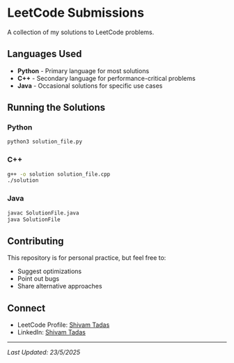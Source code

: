 # LeetCode Submissions

A collection of my solutions to LeetCode problems.

## Languages Used

- **Python** - Primary language for most solutions
- **C++** - Secondary language for performance-critical problems
- **Java** - Occasional solutions for specific use cases

## Running the Solutions

### Python
```bash
python3 solution_file.py
```

### C++
```bash
g++ -o solution solution_file.cpp
./solution
```

### Java
```bash
javac SolutionFile.java
java SolutionFile
```

## Contributing

This repository is for personal practice, but feel free to:
- Suggest optimizations
- Point out bugs
- Share alternative approaches

## Connect

- LeetCode Profile: [Shivam Tadas](https://leetcode.com/u/shivamtadas_10)
- LinkedIn: [Shivam Tadas](https://linkedin.com/in/shivam-tadas/)

---

*Last Updated: 23/5/2025*
